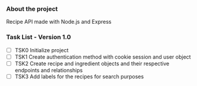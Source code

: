 ### About the project
Recipe API made with Node.js and Express

### Task List - Version 1.0
- [ ] TSK0 Initialize project
- [ ] TSK1 Create authentication method with cookie session and user object
- [ ] TSK2 Create recipe and ingredient objects and their respective endpoints and relationships
- [ ] TSK3 Add labels for the recipes for search purposes
